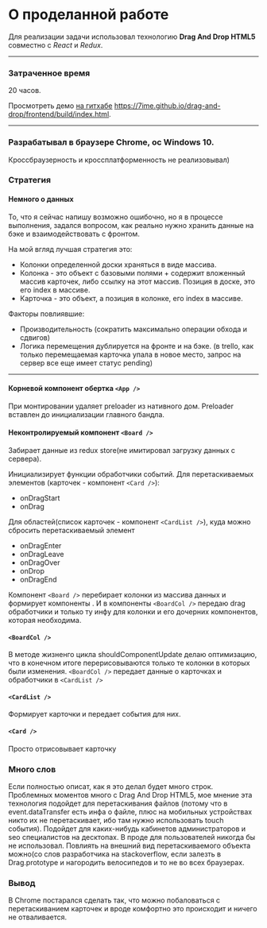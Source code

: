 # О проделанной работе
Для реализации задачи использовал технологию **Drag And Drop HTML5** совместно с *React* и *Redux*.

***
### Затраченное время 
20 часов.

Просмотреть демо [на гитхабе](https://7ime.github.io/drag-and-drop/frontend/build/index.html "демо") https://7ime.github.io/drag-and-drop/frontend/build/index.html.
***
### Разрабатывал в браузере Chrome, ос Windows 10. 
Кроссбраузерность и кроссплатформенность не реализовывал)

### Стратегия

#### Немного о данных
То, что я сейчас напишу возможно ошибочно, но я в процессе выполнения, задался вопросом, как реально нужно хранить данные на бэке и взаимодействовать с фронтом.

На мой вгляд лучшая стратегия это:
 - Колонки определенной доски храняться в виде массива.
 - Колонка - это объект с базовыми полями + содержит вложенный массив карточек, либо ссылку на этот массив. Позиция в доске, это его index в массиве. 
 - Карточка - это объект, а позиция в колонке, его index в массиве.

Факторы повлиявшие:
 - Производительность (сократить максимально операции обхода и сдвигов)
 - Логика перемещения дублируется на фронте и на бэке. (в trello, как только перемещаемая карточка упала в новое место, запрос на сервер все еще имеет статус pending)
***
#### Корневой компонент обертка `<App />`
При монтировании удаляет preloader из нативного дом. Preloader вставлен до инициализации главного бандла.

#### Неконтролируемый компонент `<Board />`
Забирает данные из redux store(не имитировал загрузку данных с сервера).

Инициализирует функции обработчики событий.
Для перетаскиваемых элементов (карточек - компонент `<Card />`):
 - onDragStart
 - onDrag
 
Для областей(список карточек - компонент `<CardList />`), куда можно сбросить перетаскиваемый элемент
 - onDragEnter
 - onDragLeave
 - onDragOver
 - onDrop
 - onDragEnd

Компонент `<Board />` перебирает колонки из массива данных и формирует компоненты <BoardCol />. 
И в компоненты `<BoardCol />` передаю drag обработчики и только ту инфу для колонки и его дочерних компонентов, которая необходима.  
 
#### `<BoardCol />`
В методе жизненго цикла shouldComponentUpdate делаю оптимизацию, что в конечном итоге перерисовываются только те колонки в которых были изменения. 
`<BoardCol />` передает данные о карточках и обработчики в `<CardList />`
 
#### `<CardList />`
Формирует карточки и передает события для них.
 
#### `<Card />`
Просто отрисовывает карточку

### Много слов
Если полностью описат, как я это делал будет много строк. Проблемных моментов много с Drag And Drop HTML5, мое мнение эта технология подойдет для перетаскивания файлов (потому что в event.dataTransfer есть инфа о файле, плюс на мобильных устройствах никто их не перетаскивает, ибо там нужно использовать touch события). Подойдет для каких-нибудь кабинетов администраторов и seo специалистов на десктопах. В проде для пользователей никогда бы не использовал. Повлиять на внешний вид перетаскиваемого объекта можно(со слов разработчика на stackoverflow, если залезть в Drag.prototype и нагородить велосипедов и то не во всех браузерах.

### Вывод
В Chrome постарался сделать так, что можно побаловаться с перетаскиванием карточек и вроде комфортно это происходит и ничего не отваливается.
